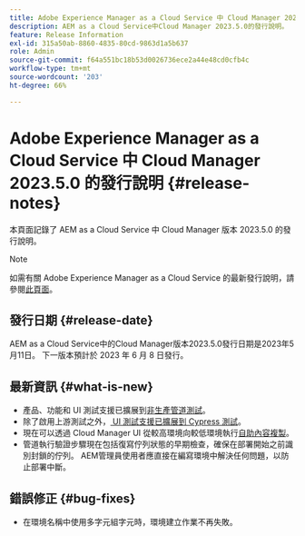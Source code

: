 ```yaml
---
title: Adobe Experience Manager as a Cloud Service 中 Cloud Manager 2023.5.0 的發行說明
description: AEM as a Cloud Service中Cloud Manager 2023.5.0的發行說明。
feature: Release Information
exl-id: 315a50ab-8860-4835-80cd-9863d1a5b637
role: Admin
source-git-commit: f64a551bc18b53d0026736ece2a44e48cd0cfb4c
workflow-type: tm+mt
source-wordcount: '203'
ht-degree: 66%

---
```


# Adobe Experience Manager as a Cloud Service 中 Cloud Manager 2023.5.0 的發行說明 {#release-notes}

本頁面記錄了 AEM as a Cloud Service 中 Cloud Manager 版本 2023.5.0 的發行說明。

>[!NOTE]
>
>如需有關 Adobe Experience Manager as a Cloud Service 的最新發行說明，請參閱[此頁面](/help/release-notes/release-notes-cloud/release-notes-current.md)。

## 發行日期 {#release-date}

AEM as a Cloud Service中的Cloud Manager版本2023.5.0發行日期是2023年5月11日。 下一版本預計於 2023 年 6 月 8 日發行。

## 最新資訊 {#what-is-new}

* 產品、功能和 UI 測試支援已擴展到[非生產管道測試](/help/implementing/cloud-manager/configuring-pipelines/configuring-non-production-pipelines.md)。
* 除了啟用上游測試之外，[ UI 測試支援已擴展到 Cypress 測試](/help/implementing/cloud-manager/ui-testing.md)。
* 現在可以透過 Cloud Manager UI 從較高環境向較低環境執行[自助內容複製](/help/implementing/developing/tools/content-copy.md)。
* 管道執行驗證步驟現在包括復寫佇列狀態的早期檢查，確保在部署開始之前識別封鎖的佇列。 AEM管理員使用者應直接在編寫環境中解決任何問題，以防止部署中斷。

## 錯誤修正 {#bug-fixes}

* 在環境名稱中使用多字元組字元時，環境建立作業不再失敗。
